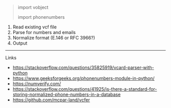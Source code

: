 
> import vobject
> 
> import phonenumbers

1. Read existing vcf file
2. Parse for numbers and emails
3. Normalize format (E.146 or RFC 3966?)
4. Output

---

Links
* https://stackoverflow.com/questions/35825919/vcard-parser-with-python
* https://www.geeksforgeeks.org/phonenumbers-module-in-python/
* https://numverify.com/
* https://stackoverflow.com/questions/41925/is-there-a-standard-for-storing-normalized-phone-numbers-in-a-database
* https://github.com/mcpar-land/vcfer
